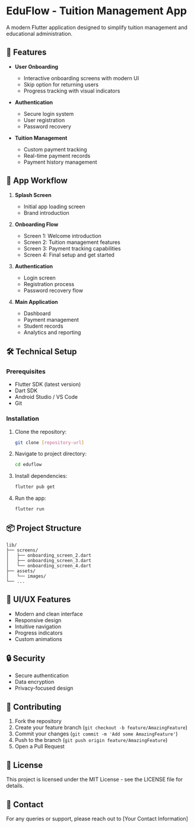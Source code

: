 # EduFlow - Tuition Management App

A modern Flutter application designed to simplify tuition management and educational administration.

## 🚀 Features

- **User Onboarding**
  - Interactive onboarding screens with modern UI
  - Skip option for returning users
  - Progress tracking with visual indicators

- **Authentication**
  - Secure login system
  - User registration
  - Password recovery

- **Tuition Management**
  - Custom payment tracking
  - Real-time payment records
  - Payment history management

## 📱 App Workflow

1. **Splash Screen**
   - Initial app loading screen
   - Brand introduction

2. **Onboarding Flow**
   - Screen 1: Welcome introduction
   - Screen 2: Tuition management features
   - Screen 3: Payment tracking capabilities
   - Screen 4: Final setup and get started

3. **Authentication**
   - Login screen
   - Registration process
   - Password recovery flow

4. **Main Application**
   - Dashboard
   - Payment management
   - Student records
   - Analytics and reporting

## 🛠️ Technical Setup

### Prerequisites

- Flutter SDK (latest version)
- Dart SDK
- Android Studio / VS Code
- Git

### Installation

1. Clone the repository:
   ```bash
   git clone [repository-url]
   ```

2. Navigate to project directory:
   ```bash
   cd eduflow
   ```

3. Install dependencies:
   ```bash
   flutter pub get
   ```

4. Run the app:
   ```bash
   flutter run
   ```

## 📦 Project Structure

```
lib/
├── screens/
│   ├── onboarding_screen_2.dart
│   ├── onboarding_screen_3.dart
│   └── onboarding_screen_4.dart
├── assets/
│   └── images/
└── ...
```

## 🎨 UI/UX Features

- Modern and clean interface
- Responsive design
- Intuitive navigation
- Progress indicators
- Custom animations

## 🔒 Security

- Secure authentication
- Data encryption
- Privacy-focused design

## 🤝 Contributing

1. Fork the repository
2. Create your feature branch (`git checkout -b feature/AmazingFeature`)
3. Commit your changes (`git commit -m 'Add some AmazingFeature'`)
4. Push to the branch (`git push origin feature/AmazingFeature`)
5. Open a Pull Request

## 📄 License

This project is licensed under the MIT License - see the LICENSE file for details.

## 👥 Contact

For any queries or support, please reach out to [Your Contact Information]
